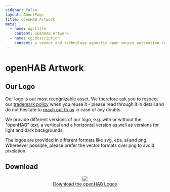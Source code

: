 ```yaml
---
sidebar: false
layout: AboutPage
title: openHAB Artwork
meta:
  - name: og:title
    content: openHAB Artwork
  - name: og:description
    content: a vendor and technology agnostic open source automation software for your home
---
```


<style>
.big-title {
  font-family: 'Open Sans', sans-serif;
  font-size: 2rem;
  font-weight: 400;
  text-align: center;
}
img.illustration {
  width: 30%;
  align: center;
}
@media (max-width: 719px) {
  img.illustration {
    width: 100%;
    align: center;
  }
}
</style>

# openHAB Artwork

## Our Logo

Our logo is our most recognizable asset. We therefore ask you to respect our [trademark policy](/about/trademark) when you reuse it - please read through it in detail and do not hesitate to [reach out to us](/about/trademark#contact) in case of any doubts.

We provide different versions of our logo, e.g. with or without the "openHAB" text, a vertical and a horizontal version as well as versions for light and dark backgrounds.

The logos are provided in different formats like svg, eps, ai and png. Whereever possible, please prefer the vector formats over png to avoid pixelation.

## Download

<center>
  <a href="openhab-logo.zip">
    <img src="openhab-logo-square.png" /><br/>
    Download the openHAB Logos
  </a>
</center>

